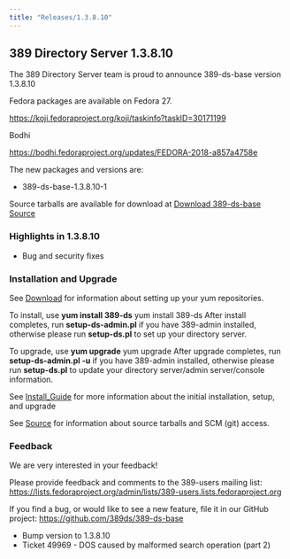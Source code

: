 ```yaml
---
title: "Releases/1.3.8.10"
---
```


389 Directory Server 1.3.8.10
-----------------------------

The 389 Directory Server team is proud to announce 389-ds-base version 1.3.8.10

Fedora packages are available on Fedora 27.

<https://koji.fedoraproject.org/koji/taskinfo?taskID=30171199>

Bodhi

<https://bodhi.fedoraproject.org/updates/FEDORA-2018-a857a4758e>


The new packages and versions are:

-   389-ds-base-1.3.8.10-1

Source tarballs are available for download at [Download 389-ds-base Source](https://releases.pagure.org/389-ds-base/389-ds-base-1.3.8.10.tar.bz2)

### Highlights in 1.3.8.10

- Bug and security fixes

### Installation and Upgrade 
See [Download](../download.html) for information about setting up your yum repositories.

To install, use **yum install 389-ds** yum install 389-ds After install completes, run **setup-ds-admin.pl** if you have 389-admin installed, otherwise please run **setup-ds.pl** to set up your directory server.

To upgrade, use **yum upgrade** yum upgrade After upgrade completes, run **setup-ds-admin.pl -u** if you have 389-admin installed, otherwise please run **setup-ds.pl** to update your directory server/admin server/console information.

See [Install\_Guide](../legacy/install-guide.html) for more information about the initial installation, setup, and upgrade

See [Source](../development/source.html) for information about source tarballs and SCM (git) access.

### Feedback

We are very interested in your feedback!

Please provide feedback and comments to the 389-users mailing list: <https://lists.fedoraproject.org/admin/lists/389-users.lists.fedoraproject.org>

If you find a bug, or would like to see a new feature, file it in our GitHub project: <https://github.com/389ds/389-ds-base>

- Bump version to 1.3.8.10
- Ticket 49969 - DOS caused by malformed search operation (part 2)


